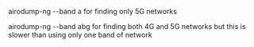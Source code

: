 airodump-ng --band a <name of interface in monitor mode> for finding only 5G networks

airodump-ng --band abg <name of interface in mon mode> for finding both 4G and 5G networks
but this is slower than using only one band of network
